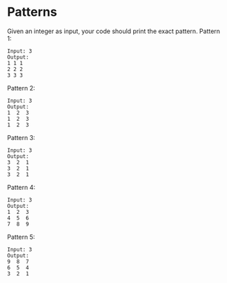 # Patterns
Given an integer as input, your code should print the exact pattern.
Pattern 1:
```
Input: 3
Output:
1 1 1
2 2 2
3 3 3
```
Pattern 2:
```
Input: 3
Output:
1  2  3
1  2  3
1  2  3
```
Pattern 3:
```
Input: 3
Output: 
3  2  1
3  2  1
3  2  1
```
Pattern 4:
```
Input: 3
Output: 
1  2  3
4  5  6
7  8  9
```
Pattern 5:
```
Input: 3
Output: 
9  8  7
6  5  4
3  2  1
```